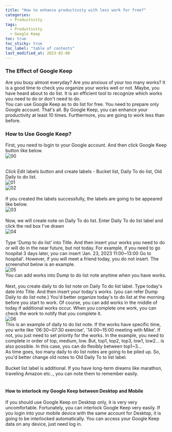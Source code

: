 ```yaml
---
title: "How to enhance productivity with less work for free?"
categories:
  - Productivity
tags:
  - Productivity
  - Google Keep
toc: true
toc_sticky: true
toc_label: "table of contents"
last_modified_at: 2023-02-08
---
```


### The Effect of Google Keep

Are you busy almost everyday? Are you anxious of your too many works? It is a good time to check you organize your works well or not. Maybe, you have heard about to do list. It is an efficient tool to recognize which works you need to do or don't need to do. <br>
You can use Google Keep as to do list for free. You need to prepare only Google account. That's all. By Google Keep, you can enhance your productivity at least 10 times. Furthermore, you are going to work less than before.

### How to Use Google Keep?

First, you need to login to your Google account. And then click Google Keep button like below.<br>
![00](https://user-images.githubusercontent.com/69135840/217460191-2df8343f-3791-41b9-9ecc-976bc760d5fb.png)<br><br>

Click Edit labels button and create labels - Bucket list, Daily To do list, Old Daily to do list. <br>
![01](https://user-images.githubusercontent.com/69135840/217460707-8f9f55c1-5fde-4e8a-9c4c-a74e12493d6e.png)<br>
![02](https://user-images.githubusercontent.com/69135840/217461149-ea91f686-5898-479f-977a-c26cfbb66958.png)<br><br>
If you created the labels successfully, the labels are going to be appeared like below.<br>
![03](https://user-images.githubusercontent.com/69135840/217461154-0a62bca4-3d6d-47a8-9a51-7f25916123b8.png)<br><br>
Now, we will create note on Daily To do list. Enter Daily To do list label and click the red box I've drawn<br>
![04](https://user-images.githubusercontent.com/69135840/217462419-fff8d520-c33f-4c07-842c-1c9875c24e7f.png)<br><br>
Type 'Dump to do list' into Title. And then insert your works you need to do or will do in the near future, but not today. For example, if you need to go hospital 3 days later, you can insert 'Jan. 23, 2023 11:00~13:00 Go to hospital'. However, if you will meet a friend today, you do not insert. The screenshot below is an example. <br>
![05](https://user-images.githubusercontent.com/69135840/217465338-715dab56-f0af-4325-9ba5-bf2a0274323d.png)<br>
You can add works into Dump to do list note anytime when you have works.<br><br>
Next, you create daily to do list note on Daily To do list label. Type today's date into Title. And then insert your today's works. (you can refer Dump Daily to do list note.) You'd better organize today's to do list at the morning before you start to work. Of course, you can add works in the middle of today if additional works occur. When you complete one work, you can check the work to notify that you complete it.<br>
![06](https://user-images.githubusercontent.com/69135840/217471535-8eb570ac-156c-481b-957b-60d215e6f8b0.png)<br>
This is an example of daily to do list note. If the works have specific time, you write like '06:30~07:30 exercise', '14:00~15:00 meeting with Mike'.
If not, you just need to set priority for the works. In the example, you need to complete in order of top, medium, low. But, top1, top2, top3, low1, low2... is also possible. In this case, you can do flexibly between top1~3...<br>
As time goes, too many daily to do list notes are going to be piled up. So, you'd better change old notes to Old Daily To to list label.<br><br>
Bucket list label is additional. If you have long-term dreams like marathon, traveling Amazon etc.., you can note them to remember easily.<br><br>

#### How to interlock my Google Keep between Desktop and Mobile

If you should use Google Keep on Desktop only, it is very very uncomfortable. Fortunately, you can interlock Google Keep very easily.
If you login into your mobile device with the same account for Desktop, it is going to be interlocked automatically. You can access your Google Keep data on any device, just need log in.
